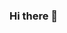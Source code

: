 ### Hi there 👋

<!--
**Zuu97/Zuu97** is a ✨ _special_ ✨ repository because its `README.md` (this file) appears on your GitHub profile.

Here are some ideas to get you started:

- I am Isuru Alagiyawanna, an current undergraduate of Department of Electronic and Telecommunication Engineering, University of Moratuwa.
- 🌱 I’m currently learning ...
- 👯 I’m looking to collaborate on ...
- 🤔 I’m looking for help with ...
- 💬 Ask me about ...
- 📫 How to reach me: ...
- 😄 Pronouns: ...
- ⚡ Fun fact: ...
-->
